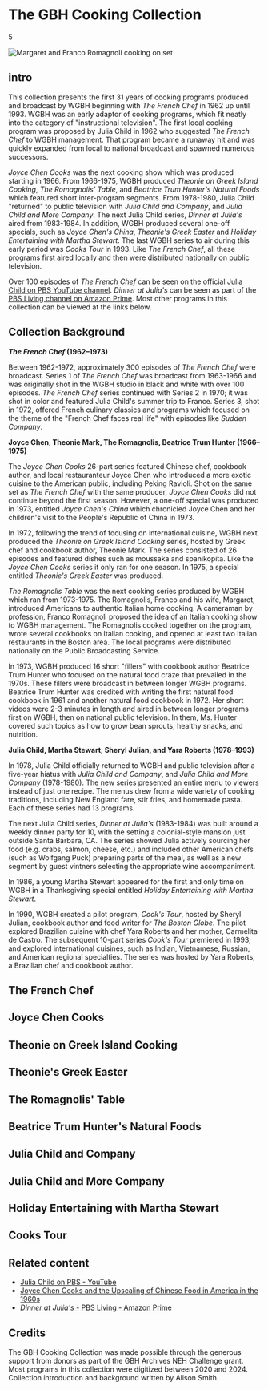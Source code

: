 # The GBH Cooking Collection

5

![](https://s3.amazonaws.com/openvault.wgbh.org/special_collections/cooking/cooking_romagnolis.jpg "Margaret and Franco Romagnoli cooking on set")

## intro

This collection presents the first 31 years of cooking programs produced and broadcast by WGBH beginning with _The French Chef_ in 1962 up until 1993. WGBH was an early adaptor of cooking programs, which fit neatly into the category of "instructional television". The first local cooking program was proposed by Julia Child in 1962 who suggested _The French Chef_ to WGBH management. That program became a runaway hit and was quickly expanded from local to national broadcast and spawned numerous successors. 

_Joyce Chen Cooks_ was the next cooking show which was produced starting in 1966. From 1966-1975, WGBH produced _Theonie on Greek Island Cooking_, _The Romagnolis' Table_, and _Beatrice Trum Hunter's Natural Foods_ which featured short inter-program segments. From 1978-1980, Julia Child "returned" to public television with _Julia Child and Company_, and _Julia Child and More Company_. The next Julia Child series, _Dinner at Julia's_ aired from 1983-1984. In addition, WGBH produced several one-off specials, such as _Joyce Chen's China_, _Theonie's Greek Easter_ and _Holiday Entertaining with Martha Stewart_. The last WGBH series to air during this early period was _Cooks Tour_ in 1993. Like _The French Chef_, all these programs first aired locally and then were distributed nationally on public television. 

Over 100 episodes of _The French Chef_ can be seen on the official [Julia Child on PBS YouTube channel](https://www.youtube.com/c/JuliaChildonPBS). _Dinner at Julia's_ can be seen as part of the [PBS Living channel on Amazon Prime](https://www.amazon.com/Dinner-at-Julias-Season-1/dp/B0D1VW7JTK). Most other programs in this collection can be viewed at the links below.

## Collection Background

**_The French Chef_ (1962–1973)**

Between 1962-1972, approximately 300 episodes of _The French Chef_ were broadcast. 
Series 1 of _The French Chef_ was broadcast from 1963-1966 and was originally shot in the WGBH studio in black and white with over 100 episodes. _The French Chef_ series continued with Series 2 in 1970; it was shot in color and featured Julia Child's summer trip to France. Series 3, shot in 1972, offered French culinary classics and programs which focused on the theme of the "French Chef faces real life" with episodes like _Sudden Company_. 

**Joyce Chen, Theonie Mark, The Romagnolis, Beatrice Trum Hunter (1966–1975)**

The _Joyce Chen Cooks_ 26-part series featured Chinese chef, cookbook author, and local restauranteur Joyce Chen who introduced a more exotic cuisine to the American public, including Peking Ravioli. Shot on the same set as _The French Chef_ with the same producer, _Joyce Chen Cooks_ did not continue beyond the first season. However, a one-off special was produced in 1973, entitled _Joyce Chen's China_ which chronicled Joyce Chen and her children's visit to the People's Republic of China in 1973.

In 1972, following the trend of focusing on international cuisine, WGBH next produced the _Theonie on Greek Island Cooking_ series, hosted by Greek chef and cookbook author, Theonie Mark. The series consisted of 26 episodes and featured dishes such as moussaka and spanikopita. Like the _Joyce Chen Cooks_ series it only ran for one season. In 1975, a special entitled _Theonie's Greek Easter_ was produced. 

_The Romagnolis Table_ was the next cooking series produced by WGBH which ran from 1973-1975. The Romagnolis, Franco and his wife, Margaret, introduced Americans to authentic Italian home cooking. A cameraman by profession, Franco Romagnoli proposed the idea of an Italian cooking show to WGBH management. The Romagnolis cooked together on the program, wrote several cookbooks on Italian cooking, and opened at least two Italian restaurants in the Boston area. The local programs were distributed nationally on the Public Broadcasting Service.

In 1973, WGBH produced 16 short "fillers" with cookbook author Beatrice Trum Hunter who focused on the natural food craze that prevailed in the 1970s. These fillers were broadcast in between longer WGBH programs. Beatrice Trum Hunter was credited with writing the first natural food cookbook in 1961 and another natural food cookbook in 1972. Her short videos were 2-3 minutes in length and aired in between longer programs first on WGBH, then on national public television. In them, Ms. Hunter covered such topics as how to grow bean sprouts, healthy snacks, and nutrition. 

**Julia Child, Martha Stewart, Sheryl Julian, and Yara Roberts (1978–1993)**

In 1978, Julia Child officially returned to WGBH and public television after a five-year hiatus with _Julia Child and Company_, and _Julia Child and More Company_ (1978-1980). The new series presented an entire menu to viewers instead of just one recipe. The menus drew from a wide variety of cooking traditions, including New England fare, stir fries, and homemade pasta. Each of these series had 13 programs. 

The next Julia Child series, _Dinner at Julia's_ (1983-1984) was built around a weekly dinner party for 10, with the setting a colonial-style mansion just outside Santa Barbara, CA. The series showed Julia actively sourcing her food (e.g. crabs, salmon, cheese, etc.) and included other American chefs (such as Wolfgang Puck) preparing parts of the meal, as well as a new segment by guest vintners selecting the appropriate wine accompaniment. 

In 1986, a young Martha Stewart appeared for the first and only time on WGBH in a Thanksgiving special entitled _Holiday Entertaining with Martha Stewart_. 

In 1990, WGBH created a pilot program, _Cook's Tour_, hosted by Sheryl Julian, cookbook author and food writer for _The Boston Globe_. The pilot explored Brazilian cuisine with chef Yara Roberts and her mother, Carmelita de Castro. The subsequent 10-part series _Cook's Tour_ premiered in 1993, and explored international cuisines, such as Indian, Vietnamese, Russian, and American regional specialties. The series was hosted by Yara Roberts, a Brazilian chef and cookbook author.

## The French Chef

[](http://localhost:3000/catalog?f[scholar_exhibits][]=julia_child)

## Joyce Chen Cooks

[](http://localhost:3000/catalog?f[scholar_exhibits][]=art_of_asian_cooking)

## Theonie on Greek Island Cooking

[](http://localhost:3000/catalog?f[special_collection_tags][]=cooking-theonie)

## Theonie's Greek Easter

[](http://localhost:3000/catalog?f[special_collection_tags][]=cooking-theonie-easter)

## The Romagnolis' Table

[](http://localhost:3000/catalog?f[special_collection_tags][]=cooking-romagnolis)

## Beatrice Trum Hunter's Natural Foods

[](http://localhost:3000/catalog?f[special_collection_tags][]=cooking-beatrice)

## Julia Child and Company

[](http://localhost:3000/catalog?f[special_collection_tags][]=cooking-julia-co)

## Julia Child and More Company

[](http://localhost:3000/catalog?f[special_collection_tags][]=cooking-julia-more)

## Holiday Entertaining with Martha Stewart

[](http://localhost:3000/catalog?f[special_collection_tags][]=cooking-martha)

## Cooks Tour

[](http://localhost:3000/catalog?f[special_collection_tags][]=cooking-cooks-tour)


## Related content

- [Julia Child on PBS - YouTube](https://www.youtube.com/c/JuliaChildonPBS)
- [Joyce Chen Cooks and the Upscaling of Chinese Food in America in the 1960s](https://openvault.wgbh.org/exhibits/art_of_asian_cooking/article)
- [_Dinner at Julia's_ - PBS Living - Amazon Prime](https://www.amazon.com/Dinner-at-Julias-Season-1/dp/B0D1VW7JTK)


## Credits

The GBH Cooking Collection was made possible through the generous support from donors as part of the GBH Archives NEH Challenge grant. Most programs in this collection were digitized between 2020 and 2024. Collection introduction and background written by Alison Smith.
